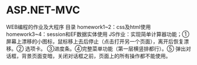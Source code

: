 # ASP.NET-MVC
WEB编程的作业及大程序
目录
homework1~2：css及html使用
homework3~4：session和EF数据实体使用
JS作业：实现简单计算器功能；①屏幕上漂移的小图标，鼠标移上去后停止（点击打开另一个页面），离开后恢复漂移。② 选项卡。 ③进度条。④完整菜单功能（第一层横竖排都行）。⑤ 弹出对话框，背景页面变暗，关闭对话框之前，页面上的所有操作都不能使用。
